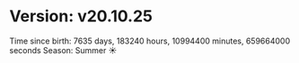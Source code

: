 # Version: v20.10.25
Time since birth: 7635 days, 183240 hours, 10994400 minutes, 659664000 seconds
Season: Summer ☀️
